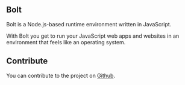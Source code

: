 ## Bolt

Bolt is a Node.js-based runtime environment written in JavaScript.

With Bolt you get to run your JavaScript web apps and websites in an environment that feels like an operating system.

## Contribute

You can contribute to the project on [Github](https://github.com/Chieze-Franklin/Bolt.js).